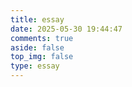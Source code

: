 ```yaml
---
title: essay
date: 2025-05-30 19:44:47
comments: true
aside: false
top_img: false
type: essay
---
```

